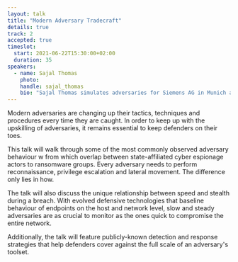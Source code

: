 ```yaml
---
layout: talk
title: "Modern Adversary Tradecraft"
details: true
track: 2
accepted: true
timeslot:
  start: 2021-06-22T15:30:00+02:00
  duration: 35
speakers: 
  - name: Sajal Thomas
    photo: 
    handle: sajal_thomas
    bio: "Sajal Thomas simulates adversaries for Siemens AG in Munich and formerly for FireEye/Mandiant. Sajal has helped secure companies ranging from financial instutions to cryptocurrency exchanges to state-run railway networks to multinational conglomerates across the world."
---
```


Modern adversaries are changing up their tactics, techniques and procedures every time they are caught.
In order to keep up with the upskilling of adversaries, it remains essential to keep defenders on their toes.

This talk will walk through some of the most commonly observed adversary behaviour w from which overlap between state-affiliated cyber espionage actors to ransomware groups.
Every adversary needs to perform reconnaissance, privilege escalation and lateral movement.
The difference only lies in how.

The talk will also discuss the unique relationship between speed and stealth during a breach.
With evolved defensive technologies that baseline behaviour of endpoints on the host and network level, slow and steady adversaries are as crucial to monitor as the ones quick to compromise the entire network.

Additionally, the talk will feature publicly-known detection and response strategies that help defenders cover against the full scale of an adversary's toolset.